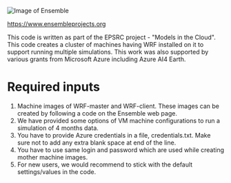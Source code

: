 ![Image of Ensemble](https://github.com/fsamreen/WRFV1/blob/Single-node/Images/ensemble-no-sub-100mm.jpg)

https://www.ensembleprojects.org


This code is written as part of the EPSRC project - "Models in the Cloud".
This code creates a cluster of machines having WRF installed on it to support running multiple simulations. This work was also supported by various grants from Microsoft Azure including Azure AI4 Earth.

# Required inputs
 1) Machine images of WRF-master and WRF-client. These images can be created by following a code on the Ensemble web page.
 2) We have provided some options of VM machine configurations to run a simulation of 4 months data.
 3) You have to provide Azure credentials in a file, credentials.txt. Make sure not to add any extra blank space at end of the line.
 4) You have to use same login and password which are used while creating mother machine images.
 5) For new users, we would recommend to stick with the default settings/values in the code.

